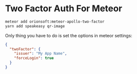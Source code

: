 # Two Factor Auth For Meteor

```sh
meteor add orionsoft:meteor-apollo-two-factor
yarn add speakeasy qr-image
```

Only thing you have to do is set the options in meteor settings:

```json
{
  "twoFactor": {
    "issuer": "My App Name",
    "forceLogin": true
  }
}
